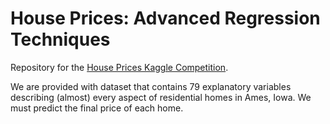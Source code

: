 # House Prices: Advanced Regression Techniques

Repository for the [House Prices Kaggle Competition](https://www.kaggle.com/c/house-prices-advanced-regression-techniques). 

We are provided with dataset that contains 79 explanatory variables describing (almost) every aspect of residential homes in Ames, Iowa. We must predict the final price of each home. 
